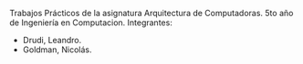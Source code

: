 Trabajos Prácticos de la asignatura Arquitectura de Computadoras.
5to año de Ingeniería en Computacion.
Integrantes:
- Drudi, Leandro.
- Goldman, Nicolás.